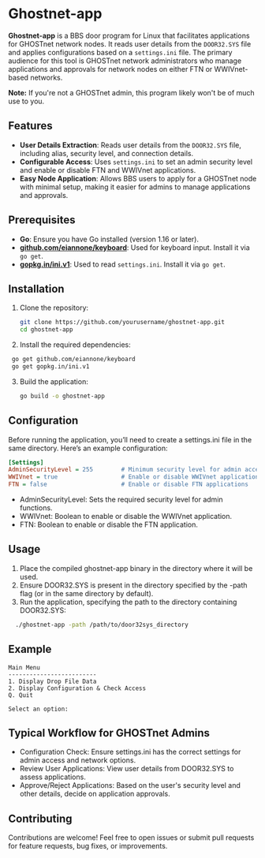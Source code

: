 # Ghostnet-app

**Ghostnet-app** is a BBS door program for Linux that facilitates applications for GHOSTnet network nodes. It reads user details from the `DOOR32.SYS` file and applies configurations based on a `settings.ini` file. The primary audience for this tool is GHOSTnet network administrators who manage applications and approvals for network nodes on either FTN or WWIVnet-based networks.

**Note:** If you're not a GHOSTnet admin, this program likely won't be of much use to you.

## Features

- **User Details Extraction**: Reads user details from the `DOOR32.SYS` file, including alias, security level, and connection details.
- **Configurable Access**: Uses `settings.ini` to set an admin security level and enable or disable FTN and WWIVnet applications.
- **Easy Node Application**: Allows BBS users to apply for a GHOSTnet node with minimal setup, making it easier for admins to manage applications and approvals.

## Prerequisites

- **Go**: Ensure you have Go installed (version 1.16 or later).
- **[github.com/eiannone/keyboard](https://github.com/eiannone/keyboard)**: Used for keyboard input. Install it via `go get`.
- **[gopkg.in/ini.v1](https://gopkg.in/ini.v1)**: Used to read `settings.ini`. Install it via `go get`.

## Installation

1. Clone the repository:
   ```bash
   git clone https://github.com/yourusername/ghostnet-app.git
   cd ghostnet-app
   ```
2. Install the required dependencies:
  ```bash
   go get github.com/eiannone/keyboard
   go get gopkg.in/ini.v1
  ```
3. Build the application:
   ```bash
   go build -o ghostnet-app
   ```
## Configuration
Before running the application, you’ll need to create a settings.ini file in the same directory. Here’s an example configuration:
  ```ini
  [Settings]
  AdminSecurityLevel = 255        # Minimum security level for admin access
  WWIVnet = true                  # Enable or disable WWIVnet applications
  FTN = false                     # Enable or disable FTN applications
  ```
- AdminSecurityLevel: Sets the required security level for admin functions.
- WWIVnet: Boolean to enable or disable the WWIVnet application.
- FTN: Boolean to enable or disable the FTN application.

## Usage
1. Place the compiled ghostnet-app binary in the directory where it will be used.
2. Ensure DOOR32.SYS is present in the directory specified by the -path flag (or in the same directory by default).
3. Run the application, specifying the path to the directory containing DOOR32.SYS:
```bash
  ./ghostnet-app -path /path/to/door32sys_directory
```
## Example
```
Main Menu
-------------------------
1. Display Drop File Data
2. Display Configuration & Check Access
Q. Quit

Select an option:
```
## Typical Workflow for GHOSTnet Admins
- Configuration Check: Ensure settings.ini has the correct settings for admin access and network options.
- Review User Applications: View user details from DOOR32.SYS to assess applications.
- Approve/Reject Applications: Based on the user's security level and other details, decide on application approvals.

## Contributing
Contributions are welcome! Feel free to open issues or submit pull requests for feature requests, bug fixes, or improvements.



